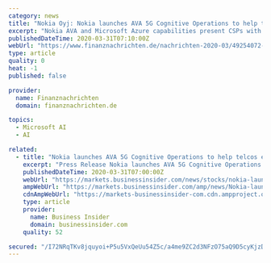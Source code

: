 ```yaml
---
category: news
title: "Nokia Oyj: Nokia launches AVA 5G Cognitive Operations to help telcos enter the 5G era"
excerpt: "Nokia AVA and Microsoft Azure capabilities present CSPs with an option to obtain the 'intelligence ... ultimately delivering an enhanced customer experience for consumers and enterprises.\" Resources: Webpage: Nokia AVA cognitive services platform About Nokia We create the technology to connect the world. Only Nokia offers a comprehensive ..."
publishedDateTime: 2020-03-31T07:10:00Z
webUrl: "https://www.finanznachrichten.de/nachrichten-2020-03/49254072-nokia-oyj-nokia-launches-ava-5g-cognitive-operations-to-help-telcos-enter-the-5g-era-399.htm"
type: article
quality: 0
heat: -1
published: false

provider:
  name: Finanznachrichten
  domain: finanznachrichten.de

topics:
  - Microsoft AI
  - AI

related:
  - title: "Nokia launches AVA 5G Cognitive Operations to help telcos enter the 5G era"
    excerpt: "Press Release Nokia launches AVA 5G Cognitive Operations to help telcos enter the 5G eraNokia AVA 5G Cognitive Operations to help communication"
    publishedDateTime: 2020-03-31T07:00:00Z
    webUrl: "https://markets.businessinsider.com/news/stocks/nokia-launches-ava-5g-cognitive-operations-to-help-telcos-enter-the-5g-era-1029047410"
    ampWebUrl: "https://markets.businessinsider.com/amp/news/Nokia-launches-AVA-5G-Cognitive-Operations-to-help-telcos-enter-the-5G-era-1029047410"
    cdnAmpWebUrl: "https://markets-businessinsider-com.cdn.ampproject.org/c/s/markets.businessinsider.com/amp/news/Nokia-launches-AVA-5G-Cognitive-Operations-to-help-telcos-enter-the-5G-era-1029047410"
    type: article
    provider:
      name: Business Insider
      domain: businessinsider.com
    quality: 52

secured: "/I72NRqTKv8jquyoi+P5u5VxQeUu54Z5c/a4me9ZC2d3NFzO75aQ9D5cyKjzDNNE/jQ1xE5B7L1L8q+ZcADeZnPIvVHA0R3swBeMkWBpxaQtIyMj321LBAEJ5PuQr4S4yG7JDzP90ya5IDcjISyVljGr3LLfC6A3ohR9o+fq/0Yc9kpX0hUv1S4HNlI2fZX2xcSLOg1g2Y9FSOWfamCT2uYQabEz0+HveE21OZYq3QwcNfBwyimPkx49Mtv/Kki0MiYAEgXH1byLrN6wAtIN1EMuX9pYgU/jwHDlJCeK/tb2o7hE+uzS68PVT8QE3ZbH;7aigHqjkt9bEnk+vLSXo7A=="
---
```


